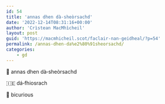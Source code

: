 ```yaml
---
id: 54
title: 'annas dhen dà‑sheòrsachd'
date: '2022-12-14T08:31:16+00:00'
author: 'Crìstean MacMhìcheil'
layout: post
guid: 'https://macmhicheil.scot/faclair-nan-geidheal/?p=54'
permalink: /annas-dhen-da%e2%80%91sheorsachd/
categories:
    - gd
---
```


&#x1f3f4;&#xe0067;&#xe0062;&#xe0073;&#xe0063;&#xe0074;&#xe007f; annas dhen dà‑sheòrsachd

&#x1f1ee;&#x1f1ea; dá‑fhiosrach

&#x1f3f4;&#xe0067;&#xe0062;&#xe0065;&#xe006e;&#xe0067;&#xe007f; bicurious
